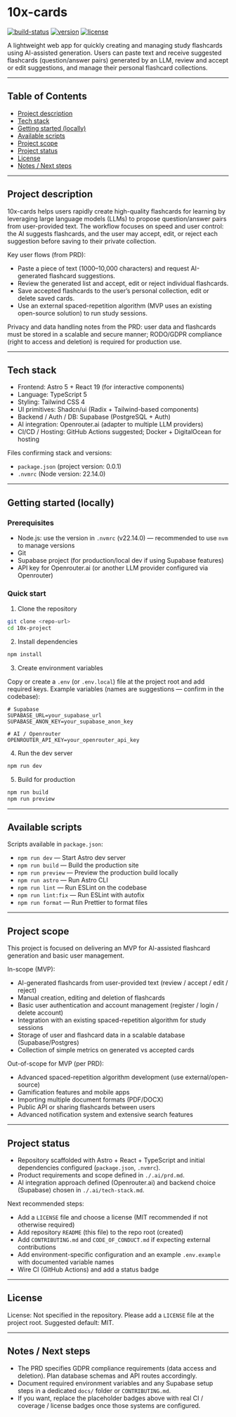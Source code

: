 # 10x-cards

[![build-status](https://img.shields.io/badge/build-unknown-lightgrey)](#) [![version](https://img.shields.io/badge/version-0.0.1-blue)](#) [![license](https://img.shields.io/badge/license-not_specified-lightgrey)](#)

A lightweight web app for quickly creating and managing study flashcards using AI-assisted generation. Users can paste text and receive suggested flashcards (question/answer pairs) generated by an LLM, review and accept or edit suggestions, and manage their personal flashcard collections.

---

## Table of Contents

- [Project description](#project-description)
- [Tech stack](#tech-stack)
- [Getting started (locally)](#getting-started-locally)
- [Available scripts](#available-scripts)
- [Project scope](#project-scope)
- [Project status](#project-status)
- [License](#license)
- [Notes / Next steps](#notes--next-steps)

---

## Project description

10x-cards helps users rapidly create high-quality flashcards for learning by leveraging large language models (LLMs) to propose question/answer pairs from user-provided text. The workflow focuses on speed and user control: the AI suggests flashcards, and the user may accept, edit, or reject each suggestion before saving to their private collection.

Key user flows (from PRD):
- Paste a piece of text (1000–10,000 characters) and request AI-generated flashcard suggestions.
- Review the generated list and accept, edit or reject individual flashcards.
- Save accepted flashcards to the user’s personal collection, edit or delete saved cards.
- Use an external spaced-repetition algorithm (MVP uses an existing open-source solution) to run study sessions.

Privacy and data handling notes from the PRD: user data and flashcards must be stored in a scalable and secure manner; RODO/GDPR compliance (right to access and deletion) is required for production use.

---

## Tech stack

- Frontend: Astro 5 + React 19 (for interactive components)
- Language: TypeScript 5
- Styling: Tailwind CSS 4
- UI primitives: Shadcn/ui (Radix + Tailwind-based components)
- Backend / Auth / DB: Supabase (PostgreSQL + Auth)
- AI integration: Openrouter.ai (adapter to multiple LLM providers)
- CI/CD / Hosting: GitHub Actions suggested; Docker + DigitalOcean for hosting

Files confirming stack and versions:
- `package.json` (project version: 0.0.1)
- `.nvmrc` (Node version: 22.14.0)

---

## Getting started (locally)

### Prerequisites
- Node.js: use the version in `.nvmrc` (v22.14.0) — recommended to use `nvm` to manage versions
- Git
- Supabase project (for production/local dev if using Supabase features)
- API key for Openrouter.ai (or another LLM provider configured via Openrouter)

### Quick start

1. Clone the repository

```bash
git clone <repo-url>
cd 10x-project
```

2. Install dependencies

```bash
npm install
```

3. Create environment variables

Copy or create a `.env` (or `.env.local`) file at the project root and add required keys. Example variables (names are suggestions — confirm in the codebase):

```env
# Supabase
SUPABASE_URL=your_supabase_url
SUPABASE_ANON_KEY=your_supabase_anon_key

# AI / Openrouter
OPENROUTER_API_KEY=your_openrouter_api_key
```

4. Run the dev server

```bash
npm run dev
```

5. Build for production

```bash
npm run build
npm run preview
```

---

## Available scripts

Scripts available in `package.json`:

- `npm run dev` — Start Astro dev server
- `npm run build` — Build the production site
- `npm run preview` — Preview the production build locally
- `npm run astro` — Run Astro CLI
- `npm run lint` — Run ESLint on the codebase
- `npm run lint:fix` — Run ESLint with autofix
- `npm run format` — Run Prettier to format files

---

## Project scope

This project is focused on delivering an MVP for AI-assisted flashcard generation and basic user management.

In-scope (MVP):
- AI-generated flashcards from user-provided text (review / accept / edit / reject)
- Manual creation, editing and deletion of flashcards
- Basic user authentication and account management (register / login / delete account)
- Integration with an existing spaced-repetition algorithm for study sessions
- Storage of user and flashcard data in a scalable database (Supabase/Postgres)
- Collection of simple metrics on generated vs accepted cards

Out-of-scope for MVP (per PRD):
- Advanced spaced-repetition algorithm development (use external/open-source)
- Gamification features and mobile apps
- Importing multiple document formats (PDF/DOCX)
- Public API or sharing flashcards between users
- Advanced notification system and extensive search features

---

## Project status

- Repository scaffolded with Astro + React + TypeScript and initial dependencies configured (`package.json`, `.nvmrc`).
- Product requirements and scope defined in `./.ai/prd.md`.
- AI integration approach defined (Openrouter.ai) and backend choice (Supabase) chosen in `./.ai/tech-stack.md`.

Next recommended steps:
- Add a `LICENSE` file and choose a license (MIT recommended if not otherwise required)
- Add repository `README` (this file) to the repo root (created)
- Add `CONTRIBUTING.md` and `CODE_OF_CONDUCT.md` if expecting external contributions
- Add environment-specific configuration and an example `.env.example` with documented variable names
- Wire CI (GitHub Actions) and add a status badge

---

## License

License: Not specified in the repository. Please add a `LICENSE` file at the project root. Suggested default: MIT.

---

## Notes / Next steps

- The PRD specifies GDPR compliance requirements (data access and deletion). Plan database schemas and API routes accordingly.
- Document required environment variables and any Supabase setup steps in a dedicated `docs/` folder or `CONTRIBUTING.md`.
- If you want, replace the placeholder badges above with real CI / coverage / license badges once those systems are configured.
